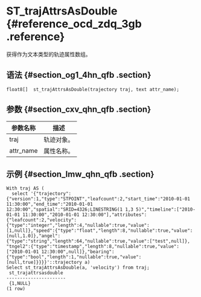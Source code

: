# ST\_trajAttrsAsDouble {#reference_ocd_zdq_3gb .reference}

获得作为文本类型的轨迹属性数组。

## 语法 {#section_og1_4hn_qfb .section}

```
float8[]  st_trajAttrsAsDouble(trajectory traj, text attr_name);
```

## 参数 {#section_cxv_qhn_qfb .section}

|参数名称|描述|
|----|--|
|traj|轨迹对象。|
|a​ttr\_name|属性名称。|

## 示例 {#section_lmw_qhn_qfb .section}

```
With traj AS (
  select '{"trajectory":{"version":1,"type":"STPOINT","leafcount":2,"start_time":"2010-01-01 11:30:00","end_time":"2010-01-01 12:30:00","spatial":"SRID=4326;LINESTRING(1 1,3 5)","timeline":["2010-01-01 11:30:00","2010-01-01 12:30:00"],"attributes":{"leafcount":2,"velocity":{"type":"integer","length":4,"nullable":true,"value":[1,null]},"speed":{"type":"float","length":8,"nullable":true,"value":[null,1.0]},"angel":{"type":"string","length":64,"nullable":true,"value":["test",null]}, "tngel2":{"type":"timestamp","length":8,"nullable":true,"value":["2010-01-01 12:30:00",null]},"bearing":{"type":"bool","length":1,"nullable":true,"value":[null,true]}}}}'::trajectory a)
Select st_trajAttrsAsDouble(a, 'velocity') from traj;
 st_trajattrsasdouble 
----------------------
 {1,NULL}
(1 row)
```

